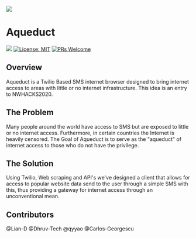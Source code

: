 ![](https://i.imgur.com/5HjpNj6.png)
# Aqueduct

![](https://api.travis-ci.org/Lian-D/Summary.JS.svg?branch=master) [![License: MIT](https://img.shields.io/badge/License-MIT-yellow.svg)](https://opensource.org/licenses/MIT)
 [![PRs Welcome](https://img.shields.io/badge/PRs-welcome-brightgreen.svg?style=flat-square)](http://makeapullrequest.com)

## Overview
Aqueduct is a Twilio Based SMS internet browser designed to bring internet access to areas with little or no internet infrastructure.
This idea is an entry to NWHACKS2020.

## The Problem
Many people around the world have access to SMS but are exposed to little or no internet access. Furthermore, in certain countries the Internet is heavily censored.
The Goal of Aqueduct is to serve as the "aqueduct" of internet access to those who do not have the privilege.

## The Solution
Using Twilio, Web scraping and API's we've designed a client that allows for access to popular website data send to the user through a simple SMS
with this, thus providing a gateway for internet access through an unconventional mean.

## Contributors
@Lian-D @Dhruv-Tech @qyyao @Carlos-Georgescu
